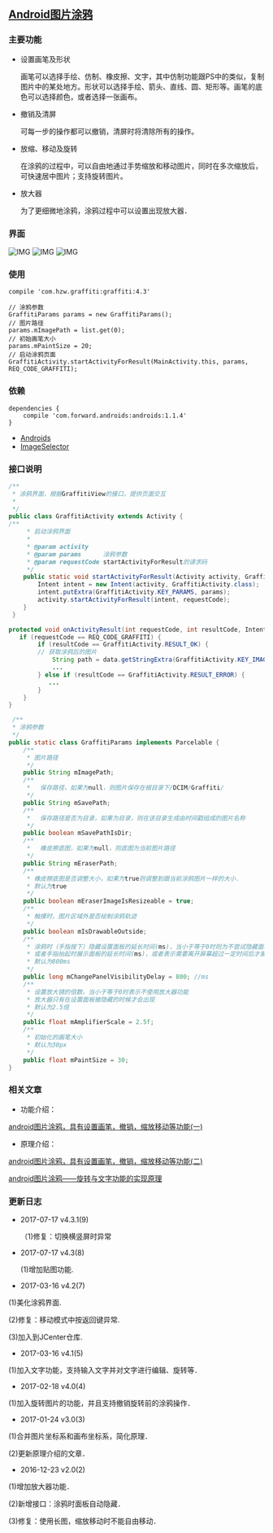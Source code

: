 
## [Android图片涂鸦](http://blog.csdn.net/u012964944/article/details/52661940)

### 主要功能

  * 设置画笔及形状

    画笔可以选择手绘、仿制、橡皮擦、文字，其中仿制功能跟PS中的类似，复制图片中的某处地方。形状可以选择手绘、箭头、直线、圆、矩形等。画笔的底色可以选择颜色，或者选择一张画布。

  * 撤销及清屏

    可每一步的操作都可以撤销，清屏时将清除所有的操作。

  * 放缩、移动及旋转

    在涂鸦的过程中，可以自由地通过手势缩放和移动图片，同时在多次缩放后，可快速居中图片；支持旋转图片。

  * 放大器

    为了更细微地涂鸦，涂鸦过程中可以设置出现放大器．
    
    
### 界面

 ![IMG](https://raw.githubusercontent.com/1993hzw/common/master/Graffiti/01.png)
 ![IMG](https://raw.githubusercontent.com/1993hzw/common/master/Graffiti/02.png)
 ![IMG](https://raw.githubusercontent.com/1993hzw/common/master/Graffiti/03.png)


### 使用
```
compile 'com.hzw.graffiti:graffiti:4.3'
```

```
// 涂鸦参数
GraffitiParams params = new GraffitiParams();
// 图片路径
params.mImagePath = list.get(0);
// 初始画笔大小
params.mPaintSize = 20;
// 启动涂鸦页面
GraffitiActivity.startActivityForResult(MainActivity.this, params, REQ_CODE_GRAFFITI);

```


### 依赖
```
dependencies {
    compile 'com.forward.androids:androids:1.1.4'
}
```

  * [Androids](https://github.com/1993hzw/Androids)
  * [ImageSelector](https://github.com/1993hzw/ImageSelector)


### 接口说明

```java
/**
 * 涂鸦界面，根据GraffitiView的接口，提供页面交互
 *
 */
public class GraffitiActivity extends Activity {
/**
     * 启动涂鸦界面
     *
     * @param activity
     * @param params      涂鸦参数
     * @param requestCode startActivityForResult的请求码
     */
    public static void startActivityForResult(Activity activity, GraffitiParams params, int requestCode) {
        Intent intent = new Intent(activity, GraffitiActivity.class);
        intent.putExtra(GraffitiActivity.KEY_PARAMS, params);
        activity.startActivityForResult(intent, requestCode);
    }
 }
```

```java
protected void onActivityResult(int requestCode, int resultCode, Intent data) {
   if (requestCode == REQ_CODE_GRAFFITI) {
        if (resultCode == GraffitiActivity.RESULT_OK) {
        // 获取涂鸦后的图片
            String path = data.getStringExtra(GraffitiActivity.KEY_IMAGE_PATH);
            ...
        } else if (resultCode == GraffitiActivity.RESULT_ERROR) {
           ...
        }
    }
}
```

```java
 /**
 * 涂鸦参数
 */
public static class GraffitiParams implements Parcelable {
    /**
     * 图片路径
     */
    public String mImagePath;
    /**
     * 　保存路径，如果为null，则图片保存在根目录下/DCIM/Graffiti/
     */
    public String mSavePath;
    /**
     * 　保存路径是否为目录，如果为目录，则在该目录生成由时间戳组成的图片名称
     */
    public boolean mSavePathIsDir;
    /**
     * 　橡皮擦底图，如果为null，则底图为当前图片路径
     */
    public String mEraserPath;
    /**
     * 橡皮擦底图是否调整大小，如果为true则调整到跟当前涂鸦图片一样的大小．
     * 默认为true
     */
    public boolean mEraserImageIsResizeable = true;
    /**
     * 触摸时，图片区域外是否绘制涂鸦轨迹
     */
    public boolean mIsDrawableOutside;
    /**
     * 涂鸦时（手指按下）隐藏设置面板的延长时间(ms)，当小于等于0时则为不尝试隐藏面板（即保持面板当前状态不变）;当大于0时表示需要触摸屏幕超过一定时间后才隐藏
     * 或者手指抬起时展示面板的延长时间(ms)，或者表示需要离开屏幕超过一定时间后才展示
     * 默认为800ms
     */
    public long mChangePanelVisibilityDelay = 800; //ms
    /**
     * 设置放大镜的倍数，当小于等于0时表示不使用放大器功能
     * 放大器只有在设置面板被隐藏的时候才会出现
     * 默认为2.5倍
     */
    public float mAmplifierScale = 2.5f;
    /**
     * 初始化的画笔大小
     * 默认为30px
     */
    public float mPaintSize = 30;
}
```

### 相关文章

  * 功能介绍：

   [android图片涂鸦，具有设置画笔，撤销，缩放移动等功能(一)](http://blog.csdn.net/u012964944/article/details/52661940)


  * 原理介绍：

  [android图片涂鸦，具有设置画笔，撤销，缩放移动等功能(二)](http://blog.csdn.net/u012964944/article/details/52769273)

  [android图片涂鸦——旋转与文字功能的实现原理](http://blog.csdn.net/u012964944/article/details/62889219)


### 更新日志

* 2017-07-17 v4.3.1(9)

   （1)修复：切换横竖屏时异常

* 2017-07-17 v4.3(8)

  (1)增加贴图功能.

 * 2017-03-16 v4.2(7)

  (1)美化涂鸦界面.
  
  (2)修复：移动模式中按返回键异常.
  
  (3)加入到JCenter仓库.


  * 2017-03-16 v4.1(5)

  (1)加入文字功能，支持输入文字并对文字进行编辑、旋转等．


  * 2017-02-18 v4.0(4)

  (1)加入旋转图片的功能，并且支持撤销旋转前的涂鸦操作．


  * 2017-01-24 v3.0(3)

  (1)合并图片坐标系和画布坐标系，简化原理．
  
  (2)更新原理介绍的文章．


  * 2016-12-23 v2.0(2)

  (1)增加放大器功能．

  (2)新增接口：涂鸦时面板自动隐藏．

  (3)修复：使用长图，缩放移动时不能自由移动．
